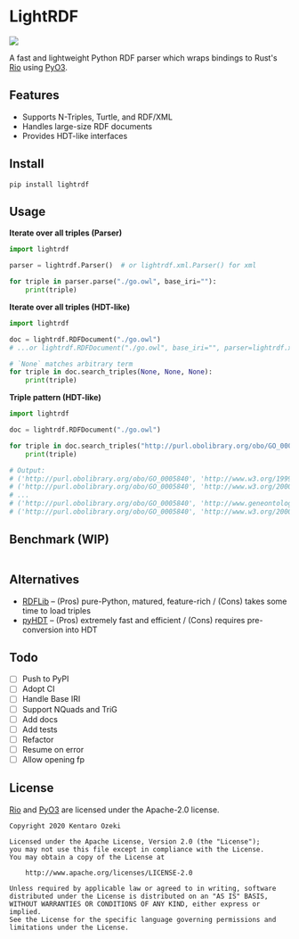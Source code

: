 # LightRDF

[![](https://github.com/ozekik/lightrdf/workflows/CI/badge.svg)](https://github.com/ozekik/lightrdf/actions)

A fast and lightweight Python RDF parser which wraps bindings to Rust's [Rio](https://github.com/Tpt/rio) using [PyO3](https://github.com/PyO3/pyo3).

## Features

- Supports N-Triples, Turtle, and RDF/XML
- Handles large-size RDF documents
- Provides HDT-like interfaces

## Install

```
pip install lightrdf
```

## Usage

**Iterate over all triples (Parser)**

```python
import lightrdf

parser = lightrdf.Parser()  # or lightrdf.xml.Parser() for xml

for triple in parser.parse("./go.owl", base_iri=""):
    print(triple)
```
**Iterate over all triples (HDT-like)**

```python
import lightrdf

doc = lightrdf.RDFDocument("./go.owl")
# ...or lightrdf.RDFDocument("./go.owl", base_iri="", parser=lightrdf.xml.PatternParser) for xml

# `None` matches arbitrary term
for triple in doc.search_triples(None, None, None):
    print(triple)
```

**Triple pattern (HDT-like)**

```python
import lightrdf

doc = lightrdf.RDFDocument("./go.owl")

for triple in doc.search_triples("http://purl.obolibrary.org/obo/GO_0005840", None, None):
    print(triple)

# Output:
# ('http://purl.obolibrary.org/obo/GO_0005840', 'http://www.w3.org/1999/02/22-rdf-syntax-ns#type', 'http://www.w3.org/2002/07/owl#Class')
# ('http://purl.obolibrary.org/obo/GO_0005840', 'http://www.w3.org/2000/01/rdf-schema#subClassOf', 'http://purl.obolibrary.org/obo/GO_0043232')
# ...
# ('http://purl.obolibrary.org/obo/GO_0005840', 'http://www.geneontology.org/formats/oboInOwl#inSubset', 'http://purl.obolibrary.org/obo/go#goslim_yeast')
# ('http://purl.obolibrary.org/obo/GO_0005840', 'http://www.w3.org/2000/01/rdf-schema#label', '"ribosome"^^<http://www.w3.org/2001/XMLSchema#string>')
```

## Benchmark (WIP)

```
```

## Alternatives

- [RDFLib](https://github.com/RDFLib/rdflib) – (Pros) pure-Python, matured, feature-rich / (Cons) takes some time to load triples
- [pyHDT](https://github.com/Callidon/pyHDT) – (Pros) extremely fast and efficient / (Cons) requires pre-conversion into HDT

## Todo

- [ ] Push to PyPI
- [ ] Adopt CI
- [ ] Handle Base IRI
- [ ] Support NQuads and TriG
- [ ] Add docs
- [ ] Add tests
- [ ] Refactor
- [ ] Resume on error
- [ ] Allow opening fp

## License

[Rio](https://github.com/PyO3/pyo3) and [PyO3](https://github.com/PyO3/pyo3) are licensed under the Apache-2.0 license.

    Copyright 2020 Kentaro Ozeki

    Licensed under the Apache License, Version 2.0 (the "License");
    you may not use this file except in compliance with the License.
    You may obtain a copy of the License at

        http://www.apache.org/licenses/LICENSE-2.0

    Unless required by applicable law or agreed to in writing, software
    distributed under the License is distributed on an "AS IS" BASIS,
    WITHOUT WARRANTIES OR CONDITIONS OF ANY KIND, either express or implied.
    See the License for the specific language governing permissions and
    limitations under the License.
